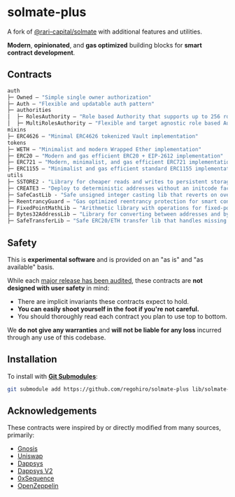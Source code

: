 # solmate-plus

A fork of [@rari-capital/solmate](https://github.com/Rari-Capital/solmate/tree/1681dc505f4897ef636f0435d01b1aa027fdafaf) with additional features and utilities.

**Modern**, **opinionated**, and **gas optimized** building blocks for **smart contract development**.

## Contracts

```ml
auth
├─ Owned — "Simple single owner authorization"
├─ Auth — "Flexible and updatable auth pattern"
├─ authorities
│  ├─ RolesAuthority — "Role based Authority that supports up to 256 roles"
│  ├─ MultiRolesAuthority — "Flexible and target agnostic role based Authority"
mixins
├─ ERC4626 — "Minimal ERC4626 tokenized Vault implementation"
tokens
├─ WETH — "Minimalist and modern Wrapped Ether implementation"
├─ ERC20 — "Modern and gas efficient ERC20 + EIP-2612 implementation"
├─ ERC721 — "Modern, minimalist, and gas efficient ERC721 implementation"
├─ ERC1155 — "Minimalist and gas efficient standard ERC1155 implementation"
utils
├─ SSTORE2 - "Library for cheaper reads and writes to persistent storage"
├─ CREATE3 — "Deploy to deterministic addresses without an initcode factor"
├─ SafeCastLib - "Safe unsigned integer casting lib that reverts on overflow"
├─ ReentrancyGuard — "Gas optimized reentrancy protection for smart contracts"
├─ FixedPointMathLib — "Arithmetic library with operations for fixed-point numbers"
├─ Bytes32AddressLib — "Library for converting between addresses and bytes32 values"
├─ SafeTransferLib — "Safe ERC20/ETH transfer lib that handles missing return values"
```

## Safety

This is **experimental software** and is provided on an "as is" and "as available" basis.

While each [major release has been audited](audits), these contracts are **not designed with user safety** in mind:

- There are implicit invariants these contracts expect to hold.
- **You can easily shoot yourself in the foot if you're not careful.**
- You should thoroughly read each contract you plan to use top to bottom.

We **do not give any warranties** and **will not be liable for any loss** incurred through any use of this codebase.

## Installation

To install with [**Git Submodules**](https://git-scm.com/book/en/v2/Git-Tools-Submodules):

```sh
git submodule add https://github.com/regohiro/solmate-plus lib/solmate-plus
```

## Acknowledgements

These contracts were inspired by or directly modified from many sources, primarily:

- [Gnosis](https://github.com/gnosis/gp-v2-contracts)
- [Uniswap](https://github.com/Uniswap/uniswap-lib)
- [Dappsys](https://github.com/dapphub/dappsys)
- [Dappsys V2](https://github.com/dapp-org/dappsys-v2)
- [0xSequence](https://github.com/0xSequence)
- [OpenZeppelin](https://github.com/OpenZeppelin/openzeppelin-contracts)

